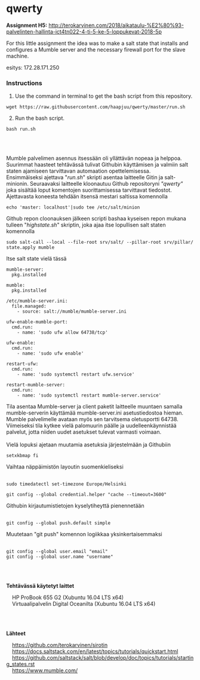 # qwerty
**Assignment H5:** http://terokarvinen.com/2018/aikataulu-%E2%80%93-palvelinten-hallinta-ict4tn022-4-ti-5-ke-5-loppukevat-2018-5p


For this little assignment the idea was to make a salt state that installs and configures a Mumble server and the necessary firewall port for the slave machine.

esitys: 172.28.171.250

### **Instructions**

1. Use the command in terminal to get the bash script from this repository.
```
wget https://raw.githubusercontent.com/haapjuu/qwerty/master/run.sh
```

2. Run the bash script.
```
bash run.sh
```

<br/>
<br/>

Mumble palvelimen asennus itsessään oli yllättävän nopeaa ja helppoa. Suurimmat haasteet tehtävässä tulivat Githubin käyttämisen ja valmiin salt staten ajamiseen tarvittavan automaation opettelemisessa.
<br/>
Ensimmäiseksi ajettava "_run.sh_" skripti asentaa laitteelle Gitin ja salt-minionin. Seuraavaksi laitteelle kloonautuu Github repositoryni _"qwerty"_ joka sisältää loput komentojen suorittamisessa tarvittavat tiedostot. Ajettavasta koneesta tehdään itsensä mestari saltissa komennolla
```
echo 'master: localhost'|sudo tee /etc/salt/minion
```
Github repon cloonauksen jälkeen scripti bashaa kyseisen repon mukana tulleen "_highstate.sh_" skriptin, joka ajaa itse lopullisen salt staten komennolla
```
sudo salt-call --local --file-root srv/salt/ --pillar-root srv/pillar/  state.apply mumble
```
Itse salt state vielä tässä
```
mumble-server:
  pkg.installed

mumble:
  pkg.installed

/etc/mumble-server.ini:
  file.managed:
    - source: salt://mumble/mumble-server.ini

ufw-enable-mumble-port:
  cmd.run:
    - name: 'sudo ufw allow 64738/tcp'

ufw-enable:
  cmd.run:
    - name: 'sudo ufw enable'

restart-ufw:
  cmd.run:
    - name: 'sudo systemctl restart ufw.service'

restart-mumble-server:
  cmd.run:
    - name: 'sudo systemctl restart mumble-server.service'
```
Tila asentaa Mumble-server ja client paketit laitteelle muuntaen samalla mumble-serverin käyttämää mumble-server.ini asetustiedostoa hieman. Mumble palvelimelle avataan myös sen tarvitsema oletusportti 64738. Viimeiseksi tila kytkee vielä palomuurin päälle ja uudelleenkäynnistää palvelut, jotta niiden uudet asetukset tulevat varmasti voimaan.
<br/>
<br/>
Vielä lopuksi ajetaan muutamia asetuksia järjestelmään ja Githubiin
```
setxkbmap fi
```
Vaihtaa näppäimistön layoutin suomenkieliseksi
<br/>
<br/>
```
sudo timedatectl set-timezone Europe/Helsinki
```
```
git config --global credential.helper "cache --timeout=3600"
```
Githubin kirjautumistietojen kyselytiheyttä pienennetään
<br/>
<br/>
```
git config --global push.default simple
```
Muutetaan "git push" komennon logiikkaa yksinkertaisemmaksi
<br/>
<br/>
```
git config --global user.email "email"
git config --global user.name "username"
```
<br/>
<br/>

**Tehtävässä käytetyt laittet**

&nbsp;&nbsp;&nbsp;&nbsp;HP ProBook 655 G2 (Xubuntu 16.04 LTS x64)<br/>
&nbsp;&nbsp;&nbsp;&nbsp;Virtuaalipalvelin Digital Oceanilta (Xubuntu 16.04 LTS x64)

<br/>
<br/>

**Lähteet**

&nbsp;&nbsp;&nbsp;&nbsp;https://github.com/terokarvinen/sirotin<br/>
&nbsp;&nbsp;&nbsp;&nbsp;https://docs.saltstack.com/en/latest/topics/tutorials/quickstart.html<br/>
&nbsp;&nbsp;&nbsp;&nbsp;https://github.com/saltstack/salt/blob/develop/doc/topics/tutorials/starting_states.rst<br/>
&nbsp;&nbsp;&nbsp;&nbsp;https://www.mumble.com/<br/>

